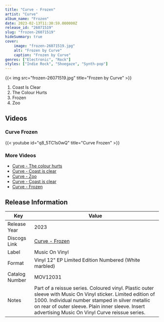 ```yaml
---
title: "Curve - Frozen"
artist: "Curve"
album_name: "Frozen"
date: 2023-02-13T11:30:59.000000Z
release_id: "26071519"
slug: "frozen-26071519"
hideSummary: true
cover:
    image: "frozen-26071519.jpg"
    alt: "Frozen by Curve"
    caption: "Frozen by Curve"
genres: ["Electronic", "Rock"]
styles: ["Indie Rock", "Shoegaze", "Synth-pop"]
---
```


{{< img src="frozen-26071519.jpg" title="Frozen by Curve" >}}

<!-- section break -->

1. Coast Is Clear
2. The Colour Hurts
3. Frozen
4. Zoo

<!-- section break -->




## Videos
### Curve Frozen
{{< youtube id="q8_5TC1s0wQ" title="Curve Frozen" >}}<br>

### More Videos

- [Curve - The colour hurts](https://www.youtube.com/watch?v=wv9NKUiKR4U)
- [Curve - Coast is clear](https://www.youtube.com/watch?v=k8kObm7NfQY)
- [Curve - Zoo](https://www.youtube.com/watch?v=kKvzP8j13_o)
- [Curve - Coast is clear](https://www.youtube.com/watch?v=lqtxTl4m6l4)
- [Curve - Frozen](https://www.youtube.com/watch?v=vAANdjxEKlU)


## Release Information
|  Key           | Value                                                |
| ---------------| ---------------------------------------------------- |
| Release Year   | 2023                                   |
| Discogs Link   | [Curve - Frozen](https://www.discogs.com/release/26071519-Curve-Frozen) |
| Label          | Music On Vinyl |
| Format         | Vinyl 12" EP Limited Edition Numbered (White marbled) |
| Catalog Number | MOV12031 |
| Notes | Part of a reissue series. Coloured vinyl. Plastic outer sleeve with Music On Vinyl sticker. Limited edition of 1000. Individual number stamped in silver metallic on rear of outer sleeve. Plain inner sleeve. Insert advertising Music On Vinyl Curve reissue series. |